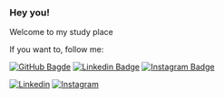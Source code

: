 
### Hey you!

Welcome to my study place

If you want to, follow me:

[![GitHub Bagde](https://img.shields.io/github/followers/mirllamarques?label=follow&style=social)](https://github.com/mirllamarques)
[![Linkedin Badge](https://img.shields.io/badge/-LinkedIn-blue?style=flat-square&logo=Linkedin&logoColor=white&link=https://https://www.linkedin.com/in/mirlla-marques/)](https://www.linkedin.com/in/mirlla-marques/)
[![Instagram Badge](https://img.shields.io/badge/-Instagram-purple?style=flat-square&logo=Instagram&logoColor=white&link=https:/https://www.instagram.com/mirlla_marques/?hl=pt-br)](https://www.instagram.com/mirlla_marques/?hl=pt-br)


[![Linkedin](https://icon-icons.com/icons2/652/PNG/32/linkedin_icon-icons.com_59873.png)](https://www.linkedin.com/in/mirlla-marques/)
[![Instagram](https://icon-icons.com/icons2/2428/PNG/32/instagram_black_logo_icon_147122.png)](https://www.instagram.com/mirlla_marques/?hl=pt-br)
